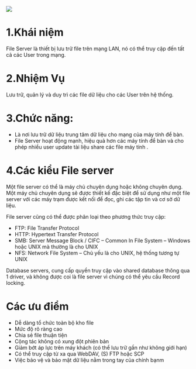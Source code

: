 <img src="https://serverfpt.vn/wp-content/uploads/2020/11/File-server-l%C3%A0-g%C3%AC-650x375.png">

# 1.Khái niệm
 File Server là thiết bị lưu trữ file trên mạng LAN, nó có thể truy cập đến tất cả các User trong mạng.
 # 2.Nhiệm Vụ
 Lưu trữ, quản lý và duy trì các file dữ liệu cho các User trên hệ thống.
 # 3.Chức năng:
 - Là nơi lưu trữ dữ liệu trung tâm dữ liệu cho mạng của máy tính để bàn.
 - File Server hoạt động mạnh, hiệu quả hơn các máy tính để bàn và cho phép nhiều user update tài liệu share các file máy tính .
 # 4.Các kiểu File server
Một file server có thể là máy chủ chuyên dụng hoặc không chuyên dụng. Một máy chủ chuyên dụng sẽ được thiết kế đặc biệt để sử dụng như một file server với các máy trạm được kết nối để đọc, ghi các tập tin và cơ sở dữ liệu.

File server cũng có thể được phân loại theo phương thức truy cập:

- FTP: File Transfer Protocol
- HTTP: Hypertext Transfer Protocol
- SMB: Server Message Block / CIFC – Common In File System – Windows hoặc UNIX mà thường là cho UNIX
- NFS: Network File System – Chủ yếu là cho UNIX, hệ thống tương tự UNIX

Database servers, cung cấp quyền truy cập vào shared database thông qua 1 driver, và không được coi là file server vì chúng có thể yêu cầu Record locking.

# Các ưu điểm
- Dễ dàng tổ chức toàn bộ kho file
- Mức độ rõ ràng cao
- Chia sẻ file thuận tiện
- Cộng tác không có xung đột phiên bản
- Giảm bớt áp lực trên máy khách (có thể lưu trữ gần như không giới hạn)
- Có thể truy cập từ xa qua WebDAV, (S) FTP hoặc SCP
- Việc bảo vệ và bảo mật dữ liệu nằm trong tay của chính bạnm 
